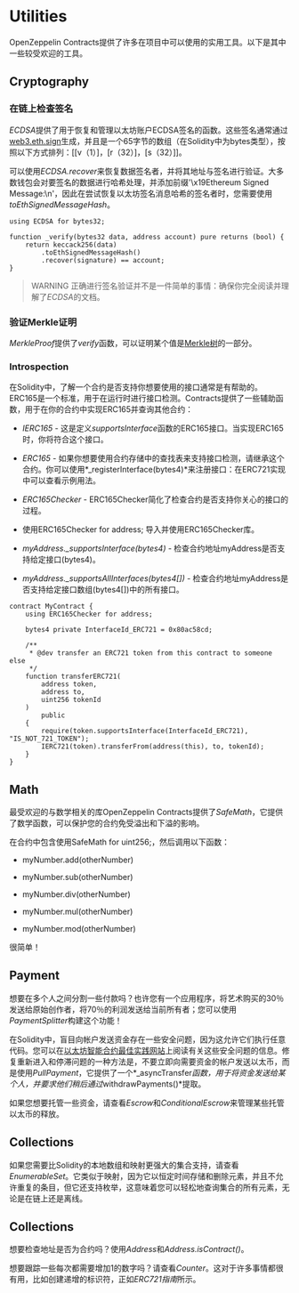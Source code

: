 # Utilities
OpenZeppelin Contracts提供了许多在项目中可以使用的实用工具。以下是其中一些较受欢迎的工具。

## Cryptography

### 在链上检查签名
*ECDSA*提供了用于恢复和管理以太坊账户ECDSA签名的函数。这些签名通常通过[web3.eth.sign](https://web3js.readthedocs.io/en/v1.2.4/web3-eth.html#sign)生成，并且是一个65字节的数组（在Solidity中为bytes类型），按照以下方式排列：[[v（1）]，[r（32）]，[s（32）]]。

可以使用*ECDSA.recover*来恢复数据签名者，并将其地址与签名进行验证。大多数钱包会对要签名的数据进行哈希处理，并添加前缀'\x19Ethereum Signed Message:\n'，因此在尝试恢复以太坊签名消息哈希的签名者时，您需要使用*toEthSignedMessageHash*。

```
using ECDSA for bytes32;

function _verify(bytes32 data, address account) pure returns (bool) {
    return keccack256(data)
        .toEthSignedMessageHash()
        .recover(signature) == account;
}
```

> WARNING
正确进行签名验证并不是一件简单的事情：确保你完全阅读并理解了*ECDSA*的文档。

### 验证Merkle证明
*MerkleProof*提供了*verify*函数，可以证明某个值是[Merkle树](https://en.wikipedia.org/wiki/Merkle_tree)的一部分。

### Introspection

在Solidity中，了解一个合约是否支持你想要使用的接口通常是有帮助的。ERC165是一个标准，用于在运行时进行接口检测。Contracts提供了一些辅助函数，用于在你的合约中实现ERC165并查询其他合约：

* *IERC165* - 这是定义*supportsInterface*函数的ERC165接口。当实现ERC165时，你将符合这个接口。

* *ERC165* - 如果你想要使用合约存储中的查找表来支持接口检测，请继承这个合约。你可以使用*_registerInterface(bytes4)*来注册接口：在ERC721实现中可以查看示例用法。

* *ERC165Checker* - ERC165Checker简化了检查合约是否支持你关心的接口的过程。

* 使用ERC165Checker for address; 导入并使用ERC165Checker库。

* *myAddress._supportsInterface(bytes4)* - 检查合约地址myAddress是否支持给定接口(bytes4)。

* *myAddress._supportsAllInterfaces(bytes4[])* - 检查合约地址myAddress是否支持给定接口数组(bytes4[])中的所有接口。

```
contract MyContract {
    using ERC165Checker for address;

    bytes4 private InterfaceId_ERC721 = 0x80ac58cd;

    /**
     * @dev transfer an ERC721 token from this contract to someone else
     */
    function transferERC721(
        address token,
        address to,
        uint256 tokenId
    )
        public
    {
        require(token.supportsInterface(InterfaceId_ERC721), "IS_NOT_721_TOKEN");
        IERC721(token).transferFrom(address(this), to, tokenId);
    }
}
```

## Math
最受欢迎的与数学相关的库OpenZeppelin Contracts提供了*SafeMath*，它提供了数学函数，可以保护您的合约免受溢出和下溢的影响。

在合约中包含使用SafeMath for uint256;，然后调用以下函数：

* myNumber.add(otherNumber)

* myNumber.sub(otherNumber)

* myNumber.div(otherNumber)

* myNumber.mul(otherNumber)

* myNumber.mod(otherNumber)

很简单！

## Payment
想要在多个人之间分割一些付款吗？也许您有一个应用程序，将艺术购买的30％发送给原始创作者，将70％的利润发送给当前所有者；您可以使用*PaymentSplitter*构建这个功能！

在Solidity中，盲目向帐户发送资金存在一些安全问题，因为这允许它们执行任意代码。您可以在[以太坊智能合约最佳实践网站](https://consensys.github.io/smart-contract-best-practices/)上阅读有关这些安全问题的信息。修复重新进入和停滞问题的一种方法是，不要立即向需要资金的帐户发送以太币，而是使用*PullPayment*，它提供了一个*_asyncTransfer*函数，用于将资金发送给某个人，并要求他们稍后通过*withdrawPayments()*提取。

如果您想要托管一些资金，请查看*Escrow*和*ConditionalEscrow*来管理某些托管以太币的释放。

## Collections
如果您需要比Solidity的本地数组和映射更强大的集合支持，请查看*EnumerableSet*。它类似于映射，因为它以恒定时间存储和删除元素，并且不允许重复的条目，但它还支持枚举，这意味着您可以轻松地查询集合的所有元素，无论是在链上还是离线。

## Collections
想要检查地址是否为合约吗？使用*Address*和*Address.isContract()*。

想要跟踪一些每次都需要增加1的数字吗？请查看*Counter*。这对于许多事情都很有用，比如创建递增的标识符，正如*ERC721指南*所示。